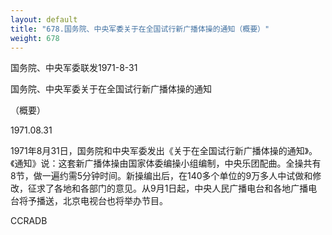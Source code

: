 ```yaml
---
layout: default
title: "678.国务院、中央军委关于在全国试行新广播体操的通知（概要）"
weight: 678
---
```


国务院、中央军委联发1971-8-31

国务院、中央军委关于在全国试行新广播体操的通知

（概要）

1971.08.31

1971年8月31日，国务院和中央军委发出《关于在全国试行新广播体操的通知》。《通知》说：这套新广播体操由国家体委编操小组编制，中央乐团配曲。全操共有8节，做一遍约需5分钟时间。新操编出后，在140多个单位的9万多人中试做和修改，征求了各地和各部门的意见。从9月1日起，中央人民广播电台和各地广播电台将予播送，北京电视台也将举办节目。

CCRADB

